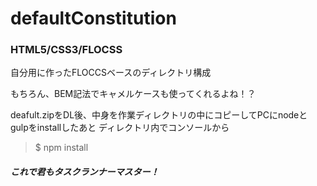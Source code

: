 # defaultConstitution
### HTML5/CSS3/FLOCSS

自分用に作ったFLOCCSベースのディレクトリ構成

もちろん、BEM記法でキャメルケースも使ってくれるよね！？

deafult.zipをDL後、中身を作業ディレクトリの中にコピーしてPCにnodeとgulpをinstallしたあと
ディレクトリ内でコンソールから

> $ npm install


##### これで君もタスクランナーマスター！
